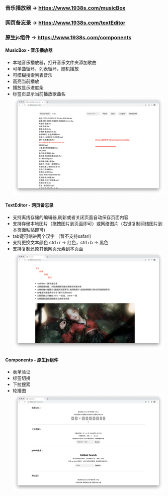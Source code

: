 ### 音乐播放器 -> https://www.1938s.com/musicBox
### 网页备忘录 -> https://www.1938s.com/textEditor
### 原生js组件 -> https://www.1938s.com/components

#### MusicBox - 音乐播放器
- 本地音乐播放器，打开音乐文件夹添加歌曲
- 可单曲循环，列表循环，随机播放
- 可模糊搜索列表音乐
- 高亮当前播放
- 播放显示进度条
- 标签页显示当前播放歌曲名
![musicBox](MusicBox/t-preview.png)

#### TextEditor - 网页备忘录
- 支持离线存储的编辑器,刷新或者关闭页面自动保存页面内容
- 支持存储本地图片（拖拽图片到页面即可）或网络图片（右键复制网络图片到本页面粘贴即可)
- tab键可缩进两个汉字 （暂不支持safari）
- 支持更换文本颜色 ctrl+r → 红色，ctrl+b → 黑色
- 支持复制还原其他网页元素到本页面
![textEditor](TextEditor/m-preview.png)

#### Components - 原生js组件
- 表单验证
- 标签切换
- 下拉搜索
- 轮播图
![components](Components/c-preview.png)
